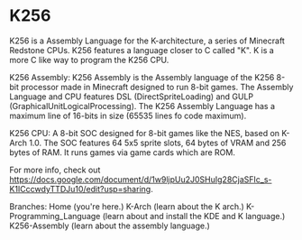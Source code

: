 # K256
K256 is a Assembly Language for the K-architecture, a series of Minecraft Redstone CPUs.
K256 features a language closer to C called "K". K is a more C like way to program the K256 CPU.

K256 Assembly:
K256 Assembly is the Assembly language of the K256 8-bit processor made in Minecraft designed to run 8-bit games. The Assembly Language and CPU features DSL (DirectSpriteLoading) and GULP (GraphicalUnitLogicalProcessing).
The K256 Assembly Language has a maximum line of 16-bits in size (65535 lines fo code maximum).

K256 CPU:
A 8-bit SOC designed for 8-bit games like the NES, based on K-Arch 1.0. The SOC features 64 5x5 sprite slots, 64 bytes of VRAM and 256 bytes of RAM. It runs games via game cards which are ROM.

For more info, check out https://docs.google.com/document/d/1w9ljpUu2J0SHuIg28CjaSFIc_s-K1ICccwdyTTDJu10/edit?usp=sharing.

Branches:
Home (you're here.)
K-Arch (learn about the K arch.)
K-Programming_Language (learn about and install the KDE and K language.)
K256-Assembly (learn about the assembly language.)
